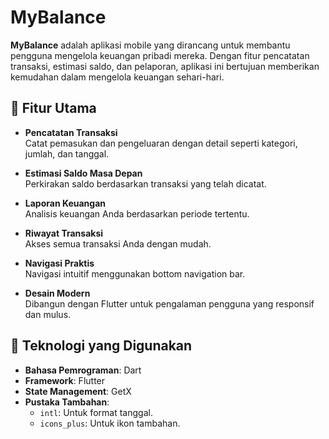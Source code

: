 # MyBalance

**MyBalance** adalah aplikasi mobile yang dirancang untuk membantu pengguna mengelola keuangan pribadi mereka. Dengan fitur pencatatan transaksi, estimasi saldo, dan pelaporan, aplikasi ini bertujuan memberikan kemudahan dalam mengelola keuangan sehari-hari.

## 📱 Fitur Utama

- **Pencatatan Transaksi**  
  Catat pemasukan dan pengeluaran dengan detail seperti kategori, jumlah, dan tanggal.

- **Estimasi Saldo Masa Depan**  
  Perkirakan saldo berdasarkan transaksi yang telah dicatat.

- **Laporan Keuangan**  
  Analisis keuangan Anda berdasarkan periode tertentu.

- **Riwayat Transaksi**  
  Akses semua transaksi Anda dengan mudah.

- **Navigasi Praktis**  
  Navigasi intuitif menggunakan bottom navigation bar.

- **Desain Modern**  
  Dibangun dengan Flutter untuk pengalaman pengguna yang responsif dan mulus.

## 🔧 Teknologi yang Digunakan

- **Bahasa Pemrograman**: Dart  
- **Framework**: Flutter  
- **State Management**: GetX  
- **Pustaka Tambahan**:
  - `intl`: Untuk format tanggal.
  - `icons_plus`: Untuk ikon tambahan.
